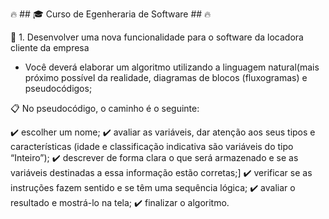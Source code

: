  🔥 ## 🎓 Curso de Egenheraria de Software ## 🔥

📌 1. Desenvolver uma nova funcionalidade para o software da locadora cliente da empresa
- Você deverá elaborar um algoritmo utilizando a linguagem natural(mais próximo possível da realidade, diagramas de blocos (fluxogramas) e pseudocódigos;

📋 No pseudocódigo, o caminho é o seguinte:

✔️ escolher um nome;
✔️ avaliar as variáveis, dar atenção aos seus tipos e características (idade e classificação indicativa são variáveis do tipo “Inteiro”);
✔️ descrever de forma clara o que será armazenado e se as variáveis destinadas a essa informação estão corretas;]
✔️ verificar se as instruções fazem sentido e se têm uma sequência lógica;
✔️ avaliar o resultado e mostrá-lo na tela;
✔️ finalizar o algoritmo.
